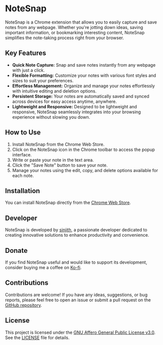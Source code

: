 # NoteSnap

NoteSnap is a Chrome extension that allows you to easily capture and save notes from any webpage. Whether you're jotting down ideas, saving important information, or bookmarking interesting content, NoteSnap simplifies the note-taking process right from your browser.

## Key Features

- **Quick Note Capture:** Snap and save notes instantly from any webpage with just a click.
- **Flexible Formatting:** Customize your notes with various font styles and sizes to suit your preferences.
- **Effortless Management:** Organize and manage your notes effortlessly with intuitive editing and deletion options.
- **Persistent Storage:** Your notes are automatically saved and synced across devices for easy access anytime, anywhere.
- **Lightweight and Responsive:** Designed to be lightweight and responsive, NoteSnap seamlessly integrates into your browsing experience without slowing you down.

## How to Use

1. Install NoteSnap from the Chrome Web Store.
2. Click on the NoteSnap icon in the Chrome toolbar to access the popup interface.
3. Write or paste your note in the text area.
4. Click the "Save Note" button to save your note.
5. Manage your notes using the edit, copy, and delete options available for each note.

## Installation

You can install NoteSnap directly from the [Chrome Web Store](https://chrome.google.com/webstore/detail/notesnap/your-extension-id-here).

## Developer

NoteSnap is developed by [sinjith](https://github.com/sinjithms), a passionate developer dedicated to creating innovative solutions to enhance productivity and convenience.

## Donate

If you find NoteSnap useful and would like to support its development, consider buying me a coffee on [Ko-fi](https://ko-fi.com/sinjith).

## Contributions

Contributions are welcome! If you have any ideas, suggestions, or bug reports, please feel free to open an issue or submit a pull request on the [GitHub repository](https://github.com/sinjithms/NoteSnap).

## License

This project is licensed under the [GNU Affero General Public License v3.0](LICENSE). See the [LICENSE](LICENSE) file for details.
